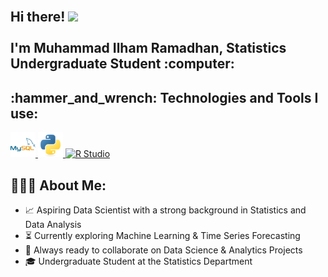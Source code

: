 
<h2 align="left">
 <abc>
  <br>Hi there! <img src="https://user-images.githubusercontent.com/42378118/110234147-e3259600-7f4e-11eb-95be-0c4047144dea.gif" width="30"><br>
  <br> I'm Muhammad Ilham Ramadhan, Statistics Undergraduate Student :computer:<br>
 </abc>
</h2> 
<h2 align="left">:hammer_and_wrench: Technologies and Tools I use:</h2>
<p align="left">
    <a href="https://www.mysql.com/" target="_blank"> <img src="https://raw.githubusercontent.com/devicons/devicon/master/icons/mysql/mysql-original-wordmark.svg" alt="MySQL" width="40" height="40"/> </a>
    <a href="https://www.python.org/" target="_blank"> <img src="https://raw.githubusercontent.com/devicons/devicon/master/icons/python/python-original.svg" alt="Python" width="40" height="40"/> </a>
    <a href="https://posit.co/download/rstudio-desktop/" target="_blank"> <img src="https://www.vectorlogo.zone/logos/r-project/r-project-icon.svg" alt="R Studio" width="40" height="40"/> </a>
</p>


<h2 align="left">👨🏻‍💻 About Me:</h2>

- :chart_with_upwards_trend: Aspiring Data Scientist with a strong background in Statistics and Data Analysis
- :hourglass_flowing_sand: Currently exploring Machine Learning & Time Series Forecasting  
- :rocket: Always ready to collaborate on Data Science & Analytics Projects  
- :mortar_board: Undergraduate Student at the Statistics Department
